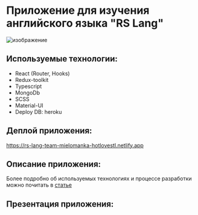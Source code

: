 # Приложение для изучения английского языка "RS Lang"
![изображение](https://user-images.githubusercontent.com/70811102/154856910-f0b64b77-c71c-405e-96dc-2056f7c3dcb8.png)
## Используемые технологии:
* React (Router, Hooks)
* Redux-toolkit
* Typescript
* MongoDb
* SCSS
* Material-UI
* Deploy DB: heroku
## Деплой приложения: 
https://rs-lang-team-mielomanka-hotlovestl.netlify.app
## Описание приложения:
Более подробно об используемых технологиях и процессе разработки можно почитать в
[статье](https://medium.com/@pluhin34/%D1%80%D0%B0%D0%B7%D1%80%D0%B0%D0%B1%D0%BE%D1%82%D0%BA%D0%B0-%D0%BF%D1%80%D0%B8%D0%BB%D0%BE%D0%B6%D0%B5%D0%BD%D0%B8%D1%8F-%D0%B4%D0%BB%D1%8F-%D0%B8%D0%B7%D1%83%D1%87%D0%B5%D0%BD%D0%B8%D1%8F-%D0%B0%D0%BD%D0%B3%D0%BB%D0%B8%D0%B9%D1%81%D0%BA%D0%BE%D0%B3%D0%BE-%D1%8F%D0%B7%D1%8B%D0%BA%D0%B0-rs-lang-8a3256dfdaf9 "Описание приложения")
## Презентация приложения:
